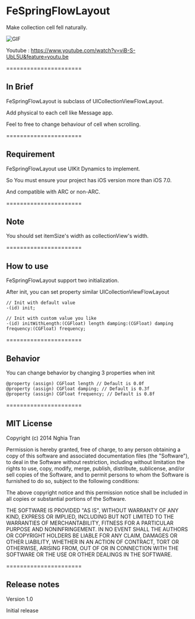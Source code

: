 FeSpringFlowLayout
==================

Make collection cell fell naturally.

![GIF](http://mkerala.com/u/di/R0TX/FeSpringFlowLayout.gif)

Youtube : https://www.youtube.com/watch?v=viB-S-UbL5U&feature=youtu.be

======================
## In Brief
FeSpringFlowLayout is subclass of UICollectionViewFlowLayout.

Add physical to each cell like Message app.

Feel to free to change behaviour of cell when scrolling.


======================
## Requirement
FeSpringFlowLayout use UIKit Dynamics to implement.

So You must ensure your project has iOS version more than iOS 7.0.

And compatible with ARC or non-ARC.

======================
## Note
You should set itemSize's width as collectionView's width.

======================
## How to use
FeSpringFlowLayout support two initialization.

After init, you can set property similar UICollectionViewFlowLayout

```objc
// Init with default value
-(id) init;

// Init with custom value you like
-(id) initWithLength:(CGFloat) length damping:(CGFloat) damping frequency:(CGFloat) frequency;
```

======================
## Behavior
You can change behavior by changing 3 properties when init

```objc
@property (assign) CGFloat length // Default is 0.0f
@property (assign) CGFloat damping; // Default is 0.3f
@property (assign) CGFloat frequency; // Default is 0.8f
```

======================
## MIT License
Copyright (c) 2014 Nghia Tran

Permission is hereby granted, free of charge, to any person obtaining a copy of this software and associated documentation files (the "Software"), to deal in the Software without restriction, including without limitation the rights to use, copy, modify, merge, publish, distribute, sublicense, and/or sell copies of the Software, and to permit persons to whom the Software is furnished to do so, subject to the following conditions:

The above copyright notice and this permission notice shall be included in all copies or substantial portions of the Software.

THE SOFTWARE IS PROVIDED "AS IS", WITHOUT WARRANTY OF ANY KIND, EXPRESS OR IMPLIED, INCLUDING BUT NOT LIMITED TO THE WARRANTIES OF MERCHANTABILITY, FITNESS FOR A PARTICULAR PURPOSE AND NONINFRINGEMENT. IN NO EVENT SHALL THE AUTHORS OR COPYRIGHT HOLDERS BE LIABLE FOR ANY CLAIM, DAMAGES OR OTHER LIABILITY, WHETHER IN AN ACTION OF CONTRACT, TORT OR OTHERWISE, ARISING FROM, OUT OF OR IN CONNECTION WITH THE SOFTWARE OR THE USE OR OTHER DEALINGS IN THE SOFTWARE.

======================
## Release notes
Version 1.0

Initial release
